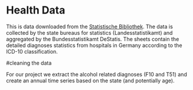 # Health Data

This is data downloaded from the [Statistische Bibliothek](https://www.destatis.de/GPStatistik/receive/DESerie_serie_00000950?list=all). The data is collected by the state bureaus for statistics (Landesstatistikamt) and aggregated by the Bundesstatistikamt DeStatis. The sheets contain the detailed diagnoses statistics from hospitals in Germany according to the ICD-10 classification. 

#cleaning the data

For our project we extract the alcohol related diagnoses (F10 and T51) and create an annual time series based on the state (and potentially age).  
